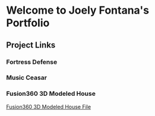 # Welcome to Joely Fontana's Portfolio

## Project Links

### Fortress Defense

### Music Ceasar

### Fusion360 3D Modeled House
[Fusion360 3D Modeled House File](https://github.com/joelyfontana/Portfolio/blob/main/3DFinalProject.zip) 
